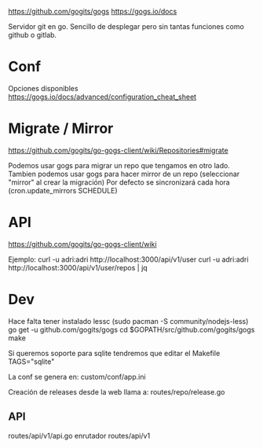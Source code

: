 https://github.com/gogits/gogs
https://gogs.io/docs

Servidor git en go.
Sencillo de desplegar pero sin tantas funciones como github o gitlab.


# Conf
Opciones disponibles
https://gogs.io/docs/advanced/configuration_cheat_sheet


# Migrate / Mirror
https://github.com/gogits/go-gogs-client/wiki/Repositories#migrate

Podemos usar gogs para migrar un repo que tengamos en  otro lado.
Tambien podemos usar gogs para hacer mirror de un repo (seleccionar "mirror" al crear la migración)
  Por defecto se sincronizará cada hora (cron.update_mirrors SCHEDULE)



# API
https://github.com/gogits/go-gogs-client/wiki

Ejemplo:
curl -u adri:adri http://localhost:3000/api/v1/user
curl -u adri:adri http://localhost:3000/api/v1/user/repos | jq


# Dev
Hace falta tener instalado lessc (sudo pacman -S community/nodejs-less)
go get -u github.com/gogits/gogs
cd $GOPATH/src/github.com/gogits/gogs
make

Si queremos soporte para sqlite tendremos que editar el Makefile
TAGS="sqlite"

La conf se genera en:
custom/conf/app.ini

Creación de releases desde la web llama a: routes/repo/release.go

## API
routes/api/v1/api.go
  enrutador
routes/api/v1
